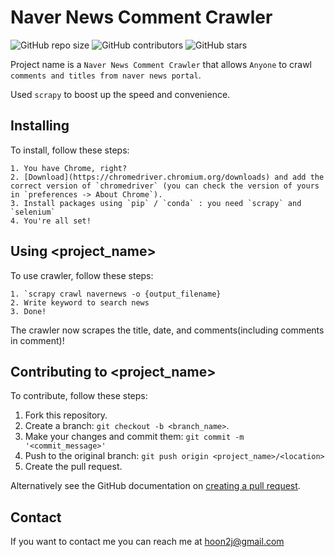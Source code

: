 # Naver News Comment Crawler

<!--- These are examples. See https://shields.io for others or to customize this set of shields. You might want to include dependencies, project status and licence info here --->
![GitHub repo size](https://img.shields.io/github/repo-size/boychaboy/navernews-comment-crawler)
![GitHub contributors](https://img.shields.io/github/contributors/boychaboy/navernews-comment-crawler)
![GitHub stars](https://img.shields.io/github/stars/navernews-comment-crawler?style=social)

Project name is a `Naver News Comment Crawler` that allows `Anyone` to crawl `comments and titles from naver news portal`.

Used `scrapy` to boost up the speed and convenience.

## Installing

To install, follow these steps:

```
1. You have Chrome, right?
2. [Download](https://chromedriver.chromium.org/downloads) and add the correct version of `chromedriver` (you can check the version of yours in `preferences -> About Chrome`).
3. Install packages using `pip` / `conda` : you need `scrapy` and `selenium`
4. You're all set!
```

## Using <project_name>

To use crawler, follow these steps:

```
1. `scrapy crawl navernews -o {output_filename}
2. Write keyword to search news
3. Done!
```
The crawler now scrapes the title, date, and comments(including comments in comment)!

## Contributing to <project_name>
<!--- If your README is long or you have some specific process or steps you want contributors to follow, consider creating a separate CONTRIBUTING.md file--->
To contribute, follow these steps:

1. Fork this repository.
2. Create a branch: `git checkout -b <branch_name>`.
3. Make your changes and commit them: `git commit -m '<commit_message>'`
4. Push to the original branch: `git push origin <project_name>/<location>`
5. Create the pull request.

Alternatively see the GitHub documentation on [creating a pull request](https://help.github.com/en/github/collaborating-with-issues-and-pull-requests/creating-a-pull-request).

## Contact

If you want to contact me you can reach me at hoon2j@gmail.com

